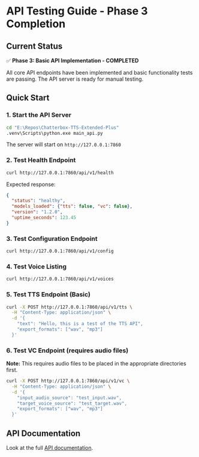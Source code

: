 # API Testing Guide - Phase 3 Completion

## Current Status
✅ **Phase 3: Basic API Implementation - COMPLETED**

All core API endpoints have been implemented and basic functionality tests are passing. The API server is ready for manual testing.

## Quick Start

### 1. Start the API Server
```bash
cd "E:\Repos\Chatterbox-TTS-Extended-Plus"
.venv\Scripts\python.exe main_api.py
```

The server will start on `http://127.0.0.1:7860`

### 2. Test Health Endpoint
```bash
curl http://127.0.0.1:7860/api/v1/health
```

Expected response:
```json
{
  "status": "healthy",
  "models_loaded": {"tts": false, "vc": false},
  "version": "1.2.0",
  "uptime_seconds": 123.45
}
```

### 3. Test Configuration Endpoint
```bash
curl http://127.0.0.1:7860/api/v1/config
```

### 4. Test Voice Listing
```bash
curl http://127.0.0.1:7860/api/v1/voices
```

### 5. Test TTS Endpoint (Basic)
```bash
curl -X POST http://127.0.0.1:7860/api/v1/tts \
  -H "Content-Type: application/json" \
  -d '{
    "text": "Hello, this is a test of the TTS API",
    "export_formats": ["wav", "mp3"]
  }'
```

### 6. Test VC Endpoint (requires audio files)
**Note:** This requires audio files to be placed in the appropriate directories first.

```bash
curl -X POST http://127.0.0.1:7860/api/v1/vc \
  -H "Content-Type: application/json" \
  -d '{
    "input_audio_source": "test_input.wav",
    "target_voice_source": "test_target.wav",
    "export_formats": ["wav", "mp3"]
  }'
```

## API Documentation

Look at the full [API documentation](API_Documentation.md).